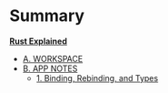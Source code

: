 # Summary

[**Rust Explained**](README.md)

- [A. WORKSPACE](./workspace.md)
- [B. APP NOTES](./app-notes.md)
  - [1. Binding, Rebinding, and Types](./binding-types.md)
